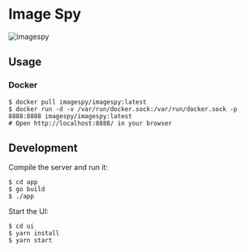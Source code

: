 # Image Spy

![imagespy](https://raw.githubusercontent.com/imagespy/imagespy/master/imagespy.gif)

## Usage

### Docker

```
$ docker pull imagespy/imagespy:latest
$ docker run -d -v /var/run/docker.sock:/var/run/docker.sock -p 8888:8888 imagespy/imagespy:latest
# Open http://localhost:8888/ in your browser
```

## Development

Compile the server and run it:

```
$ cd app
$ go build
$ ./app
```

Start the UI:

```
$ cd ui
$ yarn install
$ yarn start
```
